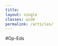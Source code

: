 ```yaml
---
title: 
layout: single
classes: wide
permalink: /articles/
---
```


<iframe src="https://www.googletagmanager.com/ns.html?id=GTM-PNS829G" height="0" width="0" style="display:none;visibility:hidden"></iframe>

#Op-Eds
